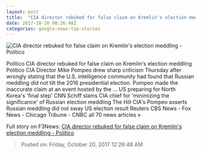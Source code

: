 ```yaml
---
layout: post
title:  "CIA director rebuked for false claim on Kremlin's election meddling - Politico"
date: 2017-10-20 00:26:48Z
categories: google-news-top-stories
---
```


![CIA director rebuked for false claim on Kremlin's election meddling - Politico](http://static.politico.com/d7/2b/f7098e5b42f9b8e70ead19bfe41a/171019-mike-pompeo-ap-1160.jpg)

Politico CIA director rebuked for false claim on Kremlin's election meddling Politico CIA Director Mike Pompeo drew sharp criticism Thursday after wrongly stating that the U.S. intelligence community had found that Russian meddling did not tilt the 2016 presidential election. Pompeo made the inaccurate claim at an event hosted by the ... US preparing for North Korea's 'final step' CNN Schiff slams CIA chief for 'minimizing the significance' of Russian election meddling The Hill CIA's Pompeo asserts Russian meddling did not sway US election result Reuters CBS News - Fox News - Chicago Tribune - CNBC all 70 news articles »


Full story on F3News: [CIA director rebuked for false claim on Kremlin's election meddling - Politico](http://www.f3nws.com/n/3hyQ2H)

> Posted on: Friday, October 20, 2017 12:26:48 AM
